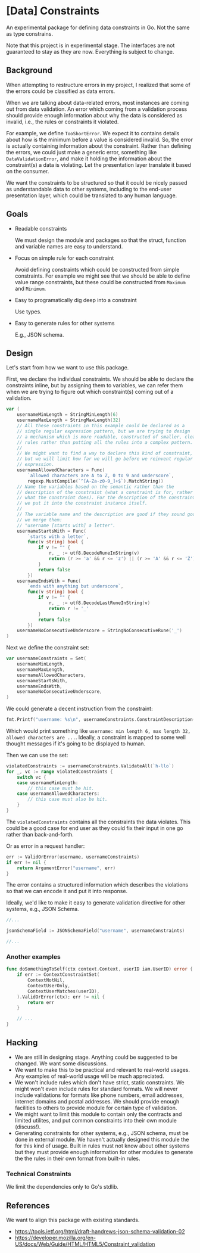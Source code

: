 # [Data] Constraints

An experimental package for defining data constraints in Go. Not the same
as type constrains.

Note that this project is in experimental stage. The interfaces are not
guaranteed to stay as they are now. Everything is subject to change.

## Background

When attempting to restructure errors in my project, I realized that some
of the errors could be classified as data errors.

When we are talking about data-related errors, most instances are coming
out from data validation. An error which coming from a validation process
should provide enough information about why the data is considered as invalid,
i.e., the rules or constraints it violated.

For example, we define `TooShortError`. We expect it to contains details
about how is the minimum before a value is considered invalid. So, the error
is actually containing information about the constraint. Rather than defining
the errors, we could just make a generic error, something like
`DataValidationError`, and make it holding the information about the
constraint(s) a data is violating. Let the presentation layer translate it
based on the consumer.

We want the constraints to be structured so that it could be nicely passed
as understandable data to other systems, including to the end-user
presentation layer, which could be translated to any human language.

## Goals

- Readable constraints

  We must design the module and packages so that the struct, function and
  variable names are easy to understand.

- Focus on simple rule for each constraint

  Avoid defining constraints which could be constructed from simple
  constraints. For example we might see that we should be able to define
  value range constraints, but these could be constructed from `Maximum` and
  `Minimum`.

- Easy to programatically dig deep into a constraint

  Use types.

- Easy to generate rules for other systems

  E.g., JSON schema.

## Design

Let's start from how we want to use this package.

First, we declare the individual constraints. We should be able to declare
the constraints inline, but by assigning them to variables, we can refer
them when we are trying to figure out which constraint(s) coming out of a
validation.

```go
var (
    usernameMinLength = StringMinLength(6)
    usernameMaxLength = StringMaxLength(32)
    // All these constraints in this example could be declared as a
    // single regular expression pattern, but we are trying to design
    // a mechanism which is more readable, constructed of smaller, clear
    // rules rather than putting all the rules into a complex pattern.
    //
    // We might want to find a way to declare this kind of constraint,
    // but we will limit how far we will go before we reinvent regular
    // expression.
    usernameAllowedCharacters = Func(
        `allowed characters are A to Z, 0 to 9 and underscore`,
        regexp.MustCompile(`^[A-Za-z0-9_]+$`).MatchString))
    // Name the variables based on the semantic rather than the
    // description of the constraint (what a constraint is for, rather than
    // what the constraint does). For the description of the constraint,
    // we put it into the constraint instance itself.
    //
    // The variable name and the description are good if they sound good if
    // we merge them:
    // "username [starts with] a letter".
    usernameStartsWith = Func(
        `starts with a letter`,
        func(v string) bool {
            if v != "" {
                r, _ := utf8.DecodeRuneInString(v)
                return (r >= 'a' && r <= 'z') || (r >= 'A' && r <= 'Z')
            }
            return false
        })
    usernameEndsWith = Func(
        `ends with anything but underscore`,
        func(v string) bool {
            if v != "" {
                r, _ := utf8.DecodeLastRuneInString(v)
                return r != '_'
            }
            return false
        })
    usernameNoConsecutiveUnderscore = StringNoConsecutiveRune('_')
)
```

Next we define the constraint set:

```go
var usernameConstraints = Set(
    usernameMinLength,
    usernameMaxLength,
    usernameAllowedCharacters,
    usernameStartsWith,
    usernameEndsWith,
    usernameNoConsecutiveUnderscore,
)
```

We could generate a decent instruction from the constraint:

```go
fmt.Printf("username: %s\n", usernameConstraints.ConstraintDescription())
```

Which would print something like `username: min length 6, max length 32,
allowed characters are ...`. Ideally, a constraint is mapped to some well
thought messages if it's going to be displayed to human.

Then we can use the set:

```go
violatedConstraints := usernameConstraints.ValidateAll(`h-llo`)
for _, vc := range violatedConstraints {
    switch vc {
    case usernameMinLength:
        // this case must be hit.
    case usernameAllowedCharacters:
        // this case must also be hit.
    }
}
```

The `violatedConstraints` contains all the constraints the data violates.
This could be a good case for end user as they could fix their input in
one go rather than back-and-forth.

Or as error in a request handler:

```go
err := ValidOrError(username, usernameConstraints)
if err != nil {
    return ArgumentError("username", err)
}
```

The error contains a structured information which describes the violations so
that we can encode it and put it into response.

Ideally, we'd like to make it easy to generate validation directive for
other systems, e.g., JSON Schema.

```go
//...

jsonSchemaField := JSONSchemaField("username", usernameConstraints)

//...
```

### Another examples

```go
func doSomethingToSelf(ctx context.Context, userID iam.UserID) error {
	if err := ContextConstraintSet(
		ContextNotNil,
		ContextUserOnly,
		ContextUserMatches(userID),
	).ValidOrError(ctx); err != nil {
		return err
	}

	// ...
}
```

## Hacking

- We are still in designing stage. Anything could be suggested to be
  changed. We want some discussions.
- We want to make this to be practical and relevant to real-world usages.
  Any examples of real-world usage will be much appreciated.
- We won't include rules which don't have strict, static constraints.
  We might won't even include rules for standard formats.
  We will never include validations for formats like phone numbers,
  email addresses, internet domains and postal addresses.
  We should provide enough facilities to others to provide module for
  certain type of validation.
- We might want to limit this module to contain only the contracts and
  limited utilites, and put common constraints into their own module
  (discuss!).
- Generating constraints for other systems, e.g., JSON schema, must be done
  in external module. We haven't actually designed this module the for
  this kind of usage. Built in rules must not know about other systems but
  they must provide enough information for other modules to generate
  the the rules in their own format from built-in rules.

### Technical Constraints

We limit the dependencies only to Go's stdlib.

## References

We want to align this package with existing standards.

- https://tools.ietf.org/html/draft-handrews-json-schema-validation-02
- https://developer.mozilla.org/en-US/docs/Web/Guide/HTML/HTML5/Constraint_validation
